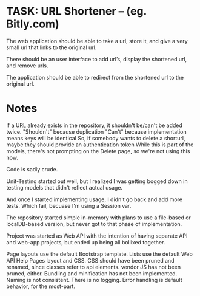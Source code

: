 ﻿# TASK: URL Shortener – (eg. Bitly.com) 

The web application should be able to take a url, store it, and give a very small url that links to the original url.

There should be an user interface to add url’s, display the shortened url, and remove urls.

The application should be able to redirect from the shortened url to the original url. 

# Notes

If a URL already exists in the repository, it shouldn't be/can't be added twice.
"Shouldn't" because duplication
"Can't" because implementation means keys will be identical
So, if somebody wants to delete a shorturl, maybe they should provide an authentication token
While this is part of the models, there's not prompting on the Delete page, so we're not using this now.

Code is sadly crude.

Unit-Testing started out well, but I realized I was getting bogged down in testing models that didn't reflect actual usage.

And once I started implementing usage, I didn't go back and add more tests.
Which fail, becuase I'm using a Session var.

The repository started simple in-memory with plans to use a file-based or localDB-based version, but never got to that phase of implementation.

Project was started as Web API with the intention of having separate API and web-app projects, but ended up being all bollixed together.

Page layouts use the default Bootstrap template. Lists use the default Web API Help Pages layout and CSS.
CSS should have been pruned and renamed, since classes refer to api elements.
vendor JS has not been pruned, either.
Bundling and minification has not been implemented.
Naming is not consistent.
There is no logging.
Error handling is default behavior, for the most-part.